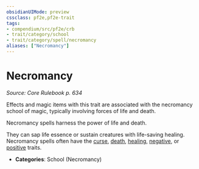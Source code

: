 ```yaml
---
obsidianUIMode: preview
cssclass: pf2e,pf2e-trait
tags:
- compendium/src/pf2e/crb
- trait/category/school
- trait/category/spell/necromancy
aliases: ["Necromancy"]
---
```

# Necromancy  
*Source: Core Rulebook p. 634*  

Effects and magic items with this trait are associated with the necromancy school of magic, typically involving forces of life and death.

Necromancy spells harness the power of life and death.

They can sap life essence or sustain creatures with life-saving healing. Necromancy spells often have the [curse](curse.md "Curse Effect Trait"), [death](death.md "Death Effect Trait"), [healing](healing.md "Healing Effect Trait"), [negative](negative.md "Negative Energy & Element Trait"), or [positive](positive.md "Positive Energy & Element Trait") traits.

- **Categories**: School (Necromancy)